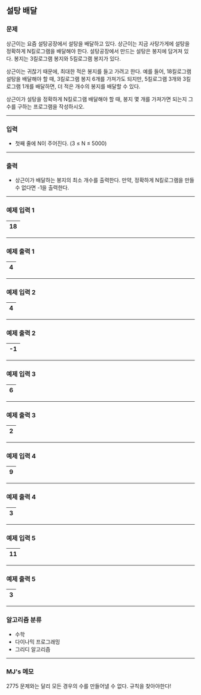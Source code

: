 설탕 배달
-------------
### 문제

상근이는 요즘 설탕공장에서 설탕을 배달하고 있다. 상근이는 지금 사탕가게에 설탕을 정확하게 N킬로그램을 배달해야 한다. 설탕공장에서 만드는 설탕은 봉지에 담겨져 있다. 봉지는 3킬로그램 봉지와 5킬로그램 봉지가 있다.

상근이는 귀찮기 때문에, 최대한 적은 봉지를 들고 가려고 한다. 예를 들어, 18킬로그램 설탕을 배달해야 할 때, 3킬로그램 봉지 6개를 가져가도 되지만, 5킬로그램 3개와 3킬로그램 1개를 배달하면, 더 적은 개수의 봉지를 배달할 수 있다.

상근이가 설탕을 정확하게 N킬로그램 배달해야 할 때, 봉지 몇 개를 가져가면 되는지 그 수를 구하는 프로그램을 작성하시오.

- - -

### 입력
* 첫째 줄에 N이 주어진다. (3 ≤ N ≤ 5000)

- - -

### 출력
* 상근이가 배달하는 봉지의 최소 개수를 출력한다. 만약, 정확하게 N킬로그램을 만들 수 없다면 -1을 출력한다.

- - -

### 예제 입력 1
|18|
|:---|

- - -

### 예제 출력 1
|4|
|:---|

- - -

### 예제 입력 2
|4|
|:---|

- - -

### 예제 출력 2
|-1|
|:---|

- - -

### 예제 입력 3
|6|
|:---|

- - -

### 예제 출력 3
|2|
|:---|

- - -

### 예제 입력 4
|9|
|:---|

- - -

### 예제 출력 4
|3|
|:---|

- - -

### 예제 입력 5
|11|
|:---|

- - -

### 예제 출력 5
|3|
|:---|

- - -

### 알고리즘 분류
* 수학
* 다이나믹 프로그래밍
* 그리디 알고리즘

- - -

### MJ's 메모

 2775 문제와는 달리 모든 경우의 수를 만들어낼 수 없다. 규칙을 찾아야한다!